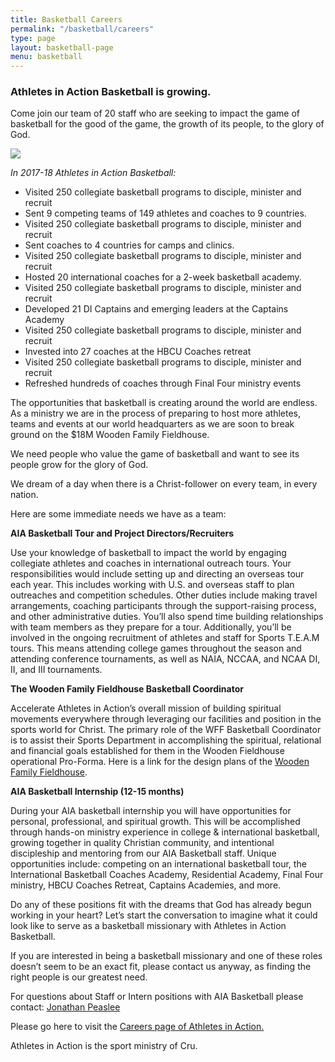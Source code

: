 ```yaml
---
title: Basketball Careers
permalink: "/basketball/careers"
type: page
layout: basketball-page
menu: basketball
---
```

### Athletes in Action Basketball is growing.

Come join our team of 20 staff who are seeking to impact the game of basketball for the good of the game, the growth of its people, to the glory of God. 

<img class="col-md-6 pull-right" src="/uploads/basketball/IMG_5212.jpeg" />

*In 2017-18 Athletes in Action Basketball:*

* Visited 250 collegiate basketball programs to disciple, minister and recruit
* Sent 9 competing teams of 149 athletes and coaches to 9 countries.
* Visited 250 collegiate basketball programs to disciple, minister and recruit
* Sent coaches to 4 countries for camps and clinics. 
* Visited 250 collegiate basketball programs to disciple, minister and recruit
* Hosted 20 international coaches for a 2-week basketball academy. 
* Visited 250 collegiate basketball programs to disciple, minister and recruit
* Developed 21 DI Captains and emerging leaders at the Captains Academy
* Visited 250 collegiate basketball programs to disciple, minister and recruit
* Invested into 27 coaches at the HBCU Coaches retreat
* Visited 250 collegiate basketball programs to disciple, minister and recruit
* Refreshed hundreds of coaches through Final Four ministry events



The opportunities that basketball is creating around the world are endless.  As a ministry we are in the process of preparing to host more athletes, teams and events at our world headquarters as we are soon to break ground on the $18M Wooden Family Fieldhouse.  

We need people who value the game of basketball and want to see its people grow for the glory of God.  

We dream of a day when there is a Christ-follower on every team, in every nation.  

Here are some immediate needs we have as a team: 

**AIA Basketball Tour and Project Directors/Recruiters**

Use your knowledge of basketball to impact the world by engaging collegiate athletes and coaches in international outreach tours. Your responsibilities would include setting up and directing an overseas tour each year. This includes working with U.S. and overseas staff to plan outreaches and competition schedules. Other duties include making travel arrangements, coaching participants through the support-raising process, and other administrative duties. You’ll also spend time building relationships with team members as they prepare for a tour. Additionally, you’ll be involved in the ongoing recruitment of athletes and staff for Sports T.E.A.M tours. This means attending college games throughout the season and attending conference tournaments, as well as NAIA, NCCAA, and NCAA DI, II, and III tournaments.

**The Wooden Family Fieldhouse Basketball Coordinator**

Accelerate Athletes in Action’s overall mission of building spiritual movements everywhere through leveraging our facilities and position in the sports world for Christ. The primary role of the WFF Basketball Coordinator is to assist their Sports Department in accomplishing the spiritual, relational and financial goals established for them in the Wooden Fieldhouse operational Pro-Forma.
Here is a link for the design plans of the [Wooden Family Fieldhouse](http://www.woodenfamilyfieldhouse.com/).


**AIA Basketball Internship (12-15 months)**

During your AIA basketball internship you will have opportunities for personal, professional, and spiritual growth.  This will be accomplished through hands-on ministry experience in college & international basketball, growing together in quality Christian community, and intentional discipleship and mentoring from our AIA Basketball staff.  Unique opportunities include: competing on an international basketball tour, the International Basketball Coaches Academy,  Residential Academy, Final Four ministry, HBCU Coaches Retreat, Captains Academies, and more.

Do any of these positions fit with the dreams that God has already begun working in your heart?  Let’s start the conversation to imagine what it could look like to serve as a basketball missionary with Athletes in Action Basketball.

If you are interested in being a basketball missionary and one of these roles doesn’t seem to be an exact fit, please contact us anyway, as finding the right people is our greatest need.

For questions about Staff or Intern positions with AIA Basketball please contact: [Jonathan Peaslee](mailto:jonathan.peaslee@athletesinaction.org)

Please go here to visit the [Careers page of Athletes in Action.](https://goaia.org/careers) 

Athletes in Action is the sport ministry of Cru. 

